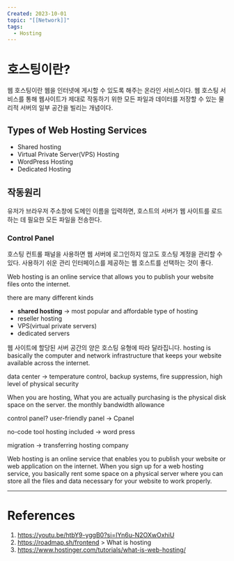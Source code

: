 ```yaml
---
Created: 2023-10-01
topic: "[[Network]]"
tags:
  - Hosting
---
```

# 호스팅이란?
웹 호스팅이란 웹을 인터넷에 게시할 수 있도록 해주는 온라인 서비스이다. 웹 호스팅 서비스를 통해 웹사이트가 제대로 작동하기 위한 모든 파일과 데이터를 저장할 수 있는 물리적 서버의 일부 공간을 빌리는 개념이다.
## Types of Web Hosting Services
- Shared hosting
- Virtual Private Server(VPS) Hosting
- WordPress Hosting
- Dedicated Hosting
## 작동원리
유저가 브라우저 주소창에 도메인 이름을 입력하면, 호스트의 서버가 웹 사이트를 로드하는 데 필요한 모든 파일을 전송한다.
### Control Panel
호스팅 컨트롤 패널을 사용하면 웹 서버에 로그인하지 않고도 호스팅 계정을 관리할 수 있다. 사용하기 쉬운 관리 인터페이스를 제공하는 웹 호스트를 선택하는 것이 좋다.



Web hosting is an online service that allows you to publish your website files onto the internet. 

there are many different kinds
- **shared hosting** -> most popular and affordable type of hosting
- reseller hosting
- VPS(virtual private servers)
- dedicated servers

웹 사이트에 할당된 서버 공간의 양은 호스팅 유형에 따라 달라집니다.
hosting is basically the computer and network infrastructure that keeps your website available across the internet. 

data center -> temperature control, backup systems, fire suppression, high level of physical security 

When you are hosting, What you are actually purchasing is the physical disk space on the server. 
the monthly bandwidth allowance 

control panel? user-friendly panel -> Cpanel

no-code tool hosting included -> word press

migration -> transferring hosting company

Web hosting is an online service that enables you to publish your website or web application on the internet. When you sign up for a web hosting service, you basically rent some space on a physical server where you can store all the files and data necessary for your website to work properly.

---
# References
1. https://youtu.be/htbY9-yggB0?si=IYn6u-N2OXwOxhiU
2. https://roadmap.sh/frontend > What is hosting
3. https://www.hostinger.com/tutorials/what-is-web-hosting/